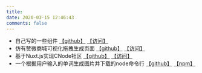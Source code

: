 ```yaml
---
title:
date: 2020-03-15 12:46:43
comments: false
---
```


<style>
.main-inner {
  margin-top: 10px;
}

</style>

<!-- <div class="laboratory-container"> -->
  <!-- <a class="laboratory-item" target="_blank" href="http://nikolausliu.github.io/components-repo/">自己写的一些组件</a>
  <a class="laboratory-item" target="_blank" href="http://nikolausliu.github.io/WebEditor/">仿有赞拖拽微商城</a>
  <a class="laboratory-item" target="_blank" href="http://47.102.149.181:8000/all">使用Nuxt.js实现Node.js中文社区</a>
  <a class="laboratory-item" target="_blank" href="https://www.npmjs.com/package/word2img-cli">一个沙雕的输入文字生成图片的命令行工具</a> -->
<!-- </div> -->
- 自己写的一些组件 [【github】](https://github.com/nikolausliu/components-repo) [【访问】](/components-repo)
- 仿有赞微商城可视化拖拽生成页面 [【github】](https://github.com/nikolausliu/WebEditor) [【访问】](/WebEditor)
- 基于Nuxt.js实现CNode社区 [【github】](https://github.com/nikolausliu/nuxt-cnode) [【访问】](/cnode)
- 一个根据用户输入的单词生成图片并下载的node命令行 [【github】](https://github.com/nikolausliu/nuxt-cnode) [【npm】](https://www.npmjs.com/package/word2img-cli)
